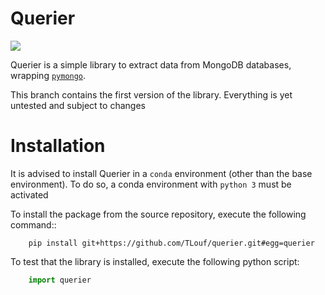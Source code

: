 # Querier

[![](https://readthedocs.org/projects/querier/badge/?version=latest)](https://querier.readthedocs.io/en/latest/?version=latest)

Querier is a simple library to extract data from MongoDB databases, wrapping [`pymongo`](pymongo.readthedocs.io/). 

This branch contains the first version of the library. Everything is yet untested and subject to changes


# Installation


It is advised to install Querier in a `conda` environment (other than the base environment).
To do so, a conda environment with `python 3` must be activated

To install the package from the source repository, execute the 
following command::

```
    pip install git+https://github.com/TLouf/querier.git#egg=querier
```

To test that the library is installed, execute the following python script:

```python
    import querier
```
